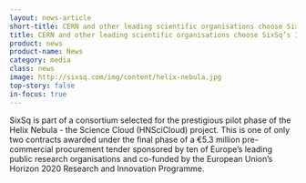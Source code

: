```yaml
---
layout: news-article
short-title: CERN and other leading scientific organisations choose SixSq’s Innovative Cloud Platform
title: CERN and other leading scientific organisations choose SixSq’s Innovative Cloud Platform for Big Data Pilot Phase
product: news
product-name: News
category: media
class: news
image: http://sixsq.com/img/content/helix-nebula.jpg
top-story: false
in-focus: true
---
```


SixSq is part of a consortium selected for the prestigious pilot phase of the Helix Nebula - the Science Cloud (HNSciCloud) project. This is one of only two contracts awarded under the final phase of a €5.3 million pre-commercial procurement tender sponsored by ten of Europe’s leading public research organisations and co-funded by the European Union’s Horizon 2020 Research and Innovation Programme.
